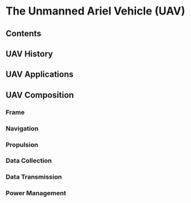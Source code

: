 # The Unmanned Ariel Vehicle (UAV)

## Contents






## UAV History

## UAV Applications

## UAV Composition

### Frame

### Navigation

### Propulsion

### Data Collection

### Data Transmission

### Power Management


